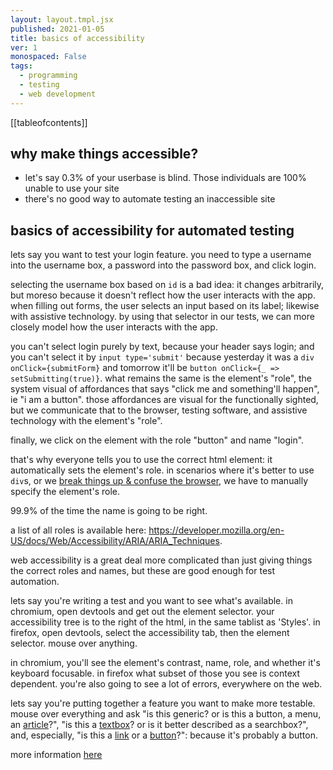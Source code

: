 ```yaml
---
layout: layout.tmpl.jsx
published: 2021-01-05
title: basics of accessibility
ver: 1
monospaced: False
tags:
  - programming
  - testing
  - web development
---
```


[[tableofcontents]]

## why make things accessible?

- let's say 0.3% of your userbase is blind. Those individuals are 100% unable to use your site
- there's no good way to automate testing an inaccessible site

## basics of accessibility for automated testing

lets say you want to test your login feature. you need to type a username into the username box, a password into the password box, and click login. 

selecting the username box based on `id` is a bad idea: it changes arbitrarily, but moreso because it doesn't reflect how the user interacts with the app. when filling out forms, the user selects an input based on its label; likewise with assistive technology. by using that selector in our tests, we can more closely model how the user interacts with the app.

you can't select login purely by text, because your header says login; and you can't select it by `input type='submit'` because yesterday it was a `div onClick={submitForm}` and tomorrow it'll be `button onClick={_ => setSubmitting(true)}`. what remains the same is the element's "role", the system visual of affordances that says "click me and something'll happen", ie "i am a button". those affordances are visual for the functionally sighted, but we communicate that to the browser, testing software, and assistive technology with the element's "role". 

finally, we click on the element with the role "button" and name "login".

that's why everyone tells you to use the correct html element: it automatically sets the element's role. in scenarios where it's better to use `div`s, or we [break things up & confuse the browser](https://reactjs.org/docs/accessibility.html#semantic-html), we have to manually specify the element's role. 

99.9% of the time the name is going to be right.

a list of all roles is available here: https://developer.mozilla.org/en-US/docs/Web/Accessibility/ARIA/ARIA_Techniques. 

web accessibility is a great deal more complicated than just giving things the correct roles and names, but these are good enough for test automation.

lets say you're writing a test and you want to see what's available. in chromium, open devtools and get out the element selector. your accessibility tree is to the right of the html, in the same tablist as 'Styles'. in firefox, open devtools, select the accessibility tab, then the element selector. mouse over anything.

in chromium, you'll see the element's contrast, name, role, and whether it's keyboard focusable. in firefox what subset of those you see is context dependent. you're also going to see a lot of errors, everywhere on the web.

lets say you're putting together a feature you want to make more testable. mouse over everything and ask "is this generic? or is this a button, a menu, an [article](https://developer.mozilla.org/en-US/docs/Web/Accessibility/ARIA/Roles/Article_Role)?", "is this a [textbox](https://developer.mozilla.org/en-US/docs/Web/Accessibility/ARIA/Roles/Article_Role)? or is it better described as a searchbox?", and, especially, "is this a [link](https://developer.mozilla.org/en-US/docs/Web/Accessibility/ARIA/ARIA_Techniques/Using_the_link_role) or a [button](https://developer.mozilla.org/en-US/docs/Web/Accessibility/ARIA/Roles/button_role)?": because it's probably a button.

more information <a href="https://developer.mozilla.org/en-US/docs/Web/Accessibility/ARIA">here</a>
